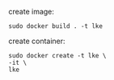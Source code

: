 
create image:
```
sudo docker build . -t lke
```

create container:
```
sudo docker create -t lke \
-it \
lke
```
